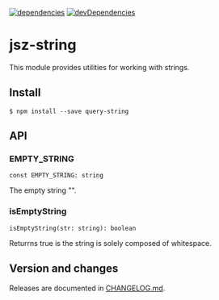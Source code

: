 [![dependencies][dependencies-img]][dependencies-url]
[![devDependencies][devDependencies-img]][devDependencies-url]

# jsz-string

This module provides utilities for working with strings.

## Install
```
$ npm install --save query-string
```

## API

### EMPTY_STRING
```
const EMPTY_STRING: string
```
The empty string "".

### isEmptyString
```
isEmptyString(str: string): boolean
```
Returrns true is the string is solely composed of whitespace.

## Version and changes
Releases are documented in [CHANGELOG.md](CHANGELOG.md).

[dependencies-img]: https://david-dm.org/vivai/jsz-string.svg
[dependencies-url]: https://david-dm.org/vivai/jsz-string
[devDependencies-img]: https://david-dm.org/vivai/jsz-string/dev-status.svg
[devDependencies-url]: https://david-dm.org/vivai/jsz-string?type=dev

